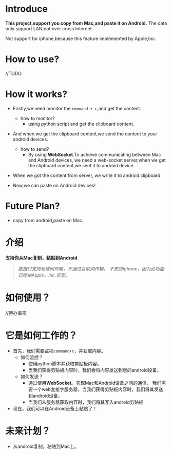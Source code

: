 # Introduce

**This project,support you copy from Mac,and paste it on Android.**  The data only support LAN,not
over cross Internet.

Not support for iphone,because this feature implemented by Apple,Inc.

# How to use?

//TODO

# How it works?

- Firstly,we need monitor the `command + c`,and get the content.

  - how to monitor?
    - using python script and get the clipboard content.
- And when we get the clipboard content,we send the content to your android devices.

  - how to send?
    - By using **WebSocket**.To achieve communicating between Mac and Android devices, we need a
      web-socket server,when we get the clipboard content,we sent it to android device.
- When we got the content from server, we write it to android clipboard
- Now,we can paste on Android devices!

# Future Plan?

- copy from android,paste on Mac.

# 介绍

**支持你从Mac复制，粘贴到Android** 

> *数据只支持局域网传输，不通过互联网传输。 不支持iphone，因为此功能已经由Apple，Inc.实现。*

# 如何使用？

//待办事项

# 它是如何工作的？

- 首先，我们需要监视`command+c`，并获取内容。
  - 如何监控？
    - 使用python脚本并获取剪贴板内容。
    - 当我们获得剪贴板内容时，我们会将内容发送到您的android设备。
  - 如何发送？
    - 通过使用**WebSocket**。实现Mac和Android设备之间的通信， 我们需要一个web套接字服务器，当我们获得剪贴板内容时，我们将其发送到android设备。
    - 当我们从服务器获取内容时，我们将其写入android剪贴板
- 现在，我们可以在Android设备上粘贴了！

# 未来计划？

- 从android复制，粘贴到Mac上。
